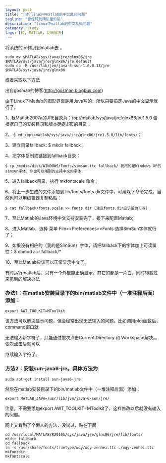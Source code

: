 ```yaml
---
layout: post
title: "[转]linux中matlab的中文乱码问题"
tagline: "曾经转到精弘里的贴"
description: "linux中matlab的中文乱码问题"
category: study
tags: [转, MATLAB, 乱码解决]
---
```



将系统的jre拷贝到matlab去 。

	sudo mv $MATLAB/sys/java/jre/glnx86/jre $MATLAB/sys/java/jre/glnx86/jre.default
	sudo cp -R /usr/lib/jvm/java-6-sun-1.6.0.13/jre $MATLAB/sys/java/jre/glnx86

或者采取以下方法

出自gosman的博客(http://gosman.blogbus.com)

由于Linux下Matlab的图形界面是用Java写的，所以只要搞定Java的中文显示就行了。

1、我Matlab2007a的JRE目录为：/opt/matlab/sys/java/jre/glnx86/jre1.5.0 
请根据自己的安装目录和版本确定JRE的目录；

2、 `$ cd /opt/matlab/sys/java/jre/glnx86/jre1.5.0/lib/fonts/`；

3、建立目录fallback: $ mkdir fallback；

4、把字体复制或链接到fallback目录：

	$ cp /media/disk/WINDOWS/Fonts/simsun.ttc fallback/ 我用的是Windows XP的simsun字体，你也可以用别的支持中文的字体；

5、进入fallback目录，执行 mkfontscale 命令；

6、将上一步生成的文件添加到 lib/fonts/fonts.dir文件中，可用以下命令完成，当然也可以用编辑器复制粘贴：

	$ cat fallback/fonts.scale >> fonts.dir (注意fonts.dir应该设为可写)

7、至此Matlab的Java环境中文支持安装完了，接下来配置Matlab;

8、进入Matlab，选择 菜单 File>>Preferences>>Fonts 选择SimSun字体就行了；

9、如果没有相应的（我的是SimSun）字体，请把fallback下的字体加上可读属性：$ chmod a+r fallback/*

10、至此Matlab应该可以正常显示中文了。

有时运行matlab后，只有一个外框能正确显示，其它的都是一片白。同时转载过来见到的解决办法

### 办法1：在matlab安装目录下的bin/matlab文件中（一堆注释后面）添加：

	export AWT_TOOLKIT=MToolkit

该方法可以解决显示问题，但会经常出现无法输入的问题。比如调用plot函数后，command窗口就

无法输入新字符了，只能通过依次点击Current Directory 和 Workspace解决。。依次点击后就可以

继续输入字符了。

### 方法2：安装sun-java6-jre。具体方法为

	sudo apt-get install sun-java6-jre

然后在matlab安装目录下的bin/matlab文件中（一堆注释后面）添加：

	export MATLAB_JAVA=/usr/lib/jvm/java-6-sun/jre/

注意，不需要添加export AWT_TOOLKIT=MToolkit了，这样修改以后就没有输入的问题。






网上又看到了个懒人的方法，没试过，贴在下面

	cd /usr/local/MATLAB/R2010b/sys/java/jre/glnx86/jre/lib/fonts/
	mkdir fallback
	cd fallback
	ln -s /usr/share/fonts/truetype/wqy/wqy-zenhei.ttc ./wqy-zenhei.ttc
	mkfontdir
	mkfontscale

